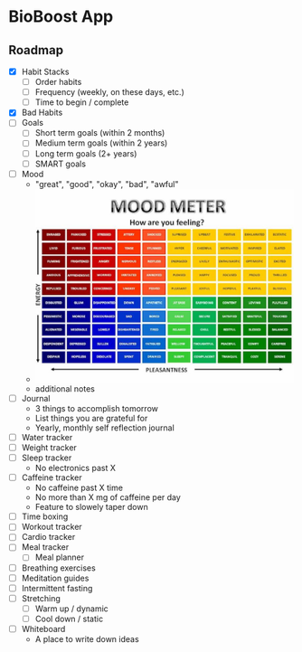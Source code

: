 # BioBoost App

## Roadmap

- [x] Habit Stacks
  - [ ] Order habits
  - [ ] Frequency (weekly, on these days, etc.)
  - [ ] Time to begin / complete
- [x] Bad Habits
- [ ] Goals
  - [ ] Short term goals (within 2 months)
  - [ ] Medium term goals (within 2 years)
  - [ ] Long term goals (2+ years)
  - [ ] SMART goals
- [ ] Mood
  - "great", "good", "okay", "bad", "awful"
  - ![](./public/mood.png)
  - additional notes
- [ ] Journal
  - 3 things to accomplish tomorrow
  - List things you are grateful for
  - Yearly, monthly self reflection journal
- [ ] Water tracker
- [ ] Weight tracker
- [ ] Sleep tracker
  - No electronics past X
- [ ] Caffeine tracker
  - No caffeine past X time
  - No more than X mg of caffeine per day
  - Feature to slowely taper down
- [ ] Time boxing
- [ ] Workout tracker
- [ ] Cardio tracker
- [ ] Meal tracker
  - [ ] Meal planner
- [ ] Breathing exercises
- [ ] Meditation guides
- [ ] Intermittent fasting
- [ ] Stretching
  - [ ] Warm up / dynamic
  - [ ] Cool down / static
- [ ] Whiteboard
  - A place to write down ideas
